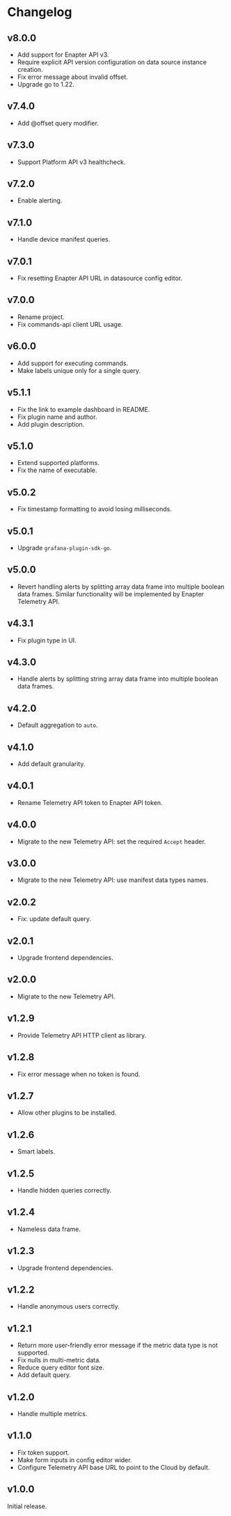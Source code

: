 # Changelog

## v8.0.0

- Add support for Enapter API v3.
- Require explicit API version configuration on data source instance creation.
- Fix error message about invalid offset.
- Upgrade go to 1.22.

## v7.4.0

- Add @offset query modifier.

## v7.3.0

- Support Platform API v3 healthcheck.

## v7.2.0

- Enable alerting.

## v7.1.0

- Handle device manifest queries.

## v7.0.1

- Fix resetting Enapter API URL in datasource config editor.

## v7.0.0

- Rename project.
- Fix commands-api client URL usage.

## v6.0.0

- Add support for executing commands.
- Make labels unique only for a single query.

## v5.1.1

- Fix the link to example dashboard in README.
- Fix plugin name and author.
- Add plugin description.

## v5.1.0

- Extend supported platforms.
- Fix the name of executable.

## v5.0.2

- Fix timestamp formatting to avoid losing milliseconds.

## v5.0.1

- Upgrade `grafana-plugin-sdk-go`.

## v5.0.0

- Revert handling alerts by splitting array data frame into multiple boolean
  data frames. Similar functionality will be implemented by Enapter Telemetry
  API.

## v4.3.1

- Fix plugin type in UI.

## v4.3.0

- Handle alerts by splitting string array data frame into multiple boolean data
  frames.

## v4.2.0

- Default aggregation to `auto`.

## v4.1.0

- Add default granularity.

## v4.0.1

- Rename Telemetry API token to Enapter API token.

## v4.0.0

- Migrate to the new Telemetry API: set the required `Accept` header.

## v3.0.0

- Migrate to the new Telemetry API: use manifest data types names.

## v2.0.2

- Fix: update default query.

## v2.0.1

- Upgrade frontend dependencies.

## v2.0.0

- Migrate to the new Telemetry API.

## v1.2.9

- Provide Telemetry API HTTP client as library.

## v1.2.8

- Fix error message when no token is found.

## v1.2.7

- Allow other plugins to be installed.

## v1.2.6

- Smart labels.

## v1.2.5

- Handle hidden queries correctly.

## v1.2.4

- Nameless data frame.

## v1.2.3

- Upgrade frontend dependencies.

## v1.2.2

- Handle anonymous users correctly.

## v1.2.1

- Return more user-friendly error message if the metric data type is not
  supported.
- Fix nulls in multi-metric data.
- Reduce query editor font size.
- Add default query.

## v1.2.0

- Handle multiple metrics.

## v1.1.0

- Fix token support.
- Make form inputs in config editor wider.
- Configure Telemetry API base URL to point to the Cloud by default.

## v1.0.0

Initial release.
